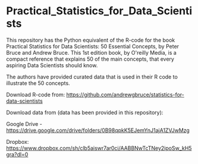 # Practical_Statistics_for_Data_Scientists
This repository has the Python equivalent of the R-code for the book  Practical Statistics for Data Scientists: 50 Essential Concepts, by Peter Bruce and Andrew Bruce. This 1st edition book, by O'reilly Media, is a compact reference that explains 50 of the main concepts, that every aspiring Data Scientists should know.

The authors have provided curated data that is used in their R code to illustrate the 50 concepts.

Download R-code from: https://github.com/andrewgbruce/statistics-for-data-scientists

Download data from (data has been provided in this repository): 

Google Drive - https://drive.google.com/drive/folders/0B98qpkK5EJemYnJ1ajA1ZVJwMzg

Dropbox: https://www.dropbox.com/sh/clb5aiswr7ar0ci/AABBNwTcTNey2ipoSw_kH5gra?dl=0
